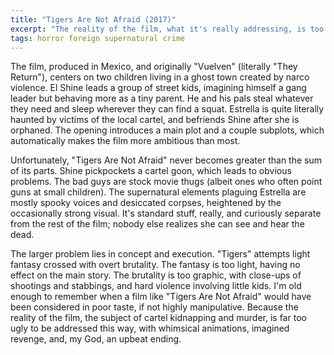 ```yaml
---
title: "Tigers Are Not Afraid (2017)"
excerpt: "The reality of the film, what it's really addressing, is too ugly to be dramatized this way."
tags: horror foreign supernatural crime
---
```

The film, produced in Mexico, and originally "Vuelven" (literally "They Return"), centers on two children living in a ghost town created by narco violence. El Shine leads a group of street kids, imagining himself a gang leader but behaving more as a tiny parent. He and his pals steal whatever they need and sleep wherever they can find a squat. Estrella is quite literally haunted by victims of the local cartel, and befriends Shine after she is orphaned. The opening introduces a main plot and a couple subplots, which automatically makes the film more ambitious than most.

Unfortunately, "Tigers Are Not Afraid" never becomes greater than the sum of its parts. Shine pickpockets a cartel goon, which leads to obvious problems. The bad guys are stock movie thugs (albeit ones who often point guns at small children). The supernatural elements plaguing Estrella are mostly spooky voices and desiccated corpses, heightened by the occasionally strong visual. It's standard stuff, really, and curiously separate from the rest of the film; nobody else realizes she can see and hear the dead.

The larger problem lies in concept and execution. "Tigers" attempts light fantasy crossed with overt brutality. The fantasy is too light, having no effect on the main story. The brutality is too graphic, with close-ups of shootings and stabbings, and hard violence involving little kids. I'm old enough to remember when a film like "Tigers Are Not Afraid" would have been considered in poor taste, if not highly manipulative. Because the reality of the film, the subject of cartel kidnapping and murder, is far too ugly to be addressed this way, with whimsical animations, imagined revenge, and, my God, an upbeat ending.
